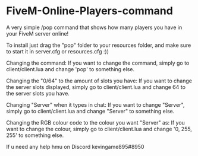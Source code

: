 # FiveM-Online-Players-command
A very simple /pop command that shows how many players you have in your FiveM server online! 

To install just drag the "pop" folder to your resources folder, and make sure to start it in server.cfg or resources.cfg :)) 

Changing the command:
If you want to change the command, simply go to client/client.lua 
and change 'pop' to something else.

Changing the "0/64" to the amount of slots you have:
 If you want to change the server slots displayed, simply go to client/client.lua and change 64 to the server slots you have.

Changing "Server" when it types in chat:
If you want to change "Server", simply go to client/client.lua 
and change "Server" to something else.

Changing the RGB colour code to the colour you want "Server" as:
If you want to change the colour, simply go to client/client.lua 
and change '0, 255, 255' to something else.

If u need any help hmu on Discord kevingame895#8950 

